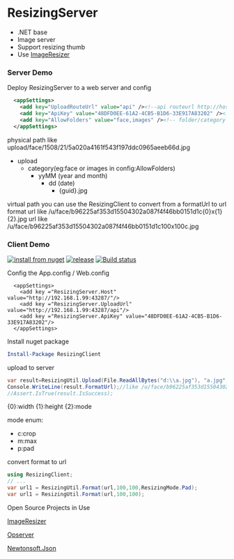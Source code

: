 # ResizingServer

* .NET base
* Image server 
* Support resizing thumb
* Use [ImageResizer](http://imageresizing.net/) 



### Server Demo

Deploy ResizingServer to a web server 
and config
``` xml
  <appSettings>
    <add key="UploadRouteUrl" value="api" /><!--api routeurl http://host/{UploadRouteUrl} -->
    <add key="ApiKey" value="48DFD0EE-61A2-4CB5-B1D6-33E917A83202" /><!--when upload file use it -->
    <add key="AllowFolders" value="face,images" /><!-- folder/category  for diff biz line -->
  </appSettings>
```

physical path
like upload/face/1508/21/5a020a4161f543f197ddc0965aeeb66d.jpg
- upload
    - category(eg:face or images in config:AllowFolders)
        - yyMM (year and month)
            - dd (date)
                - {guid}.jpg

virtual path
you can use the ResizingClient to convert from a formatUrl to url
format url like /u/face/b96225af353d15504302a087f4f46bb0151d1c{0}x{1}{2}.jpg
url like /u/face/b96225af353d15504302a087f4f46bb0151d1c100x100c.jpg

### Client Demo

[![install from nuget](http://img.shields.io/nuget/v/ResizingClient.svg?style=flat-square)](https://www.nuget.org/packages/ResizingClient)
[![release](https://img.shields.io/github/release/chsword/ResizingServer.svg?style=flat-square)](https://github.com/chsword/ResizingServer/releases)
[![Build status](https://ci.appveyor.com/api/projects/status/wcumkaagutgapwmn?svg=true)](https://ci.appveyor.com/project/chsword/resizingserver)

Config the App.config / Web.config

```
  <appSettings>
    <add key ="ResizingServer.Host" value="http://192.168.1.99:43287/"/>
    <add key ="ResizingServer.UploadUrl" value="http://192.168.1.99:43287/api"/>
    <add key ="ResizingServer.ApiKey" value="48DFD0EE-61A2-4CB5-B1D6-33E917A83202"/>
  </appSettings>
```

Install nuget package
``` powershell
Install-Package ResizingClient
```


upload to server 
``` c# 
var result=ResizingUtil.Upload(File.ReadAllBytes("d:\\a.jpg"), "a.jpg", "face").Result;
Console.WriteLine(result.FormatUrl);//like /u/face/b96225af353d15504302a087f4f46bb0151d1c{0}x{1}{2}.jpg
//Assert.IsTrue(result.IsSuccess);
```
{0}:width
{1}:height
{2}:mode

mode enum:
- c:crop
- m:max
- p:pad 

convert format to url
``` c#
using ResizingClient;
// ...
var url1 = ResizingUtil.Format(url,100,100,ResizingMode.Pad);
var url1 = ResizingUtil.Format(url,100,100);

```


Open Source Projects in Use

[ImageResizer](http://imageresizing.net/) 

[Opserver](https://github.com/opserver/Opserver)

[Newtonsoft.Json](https://github.com/JamesNK/Newtonsoft.Json)
